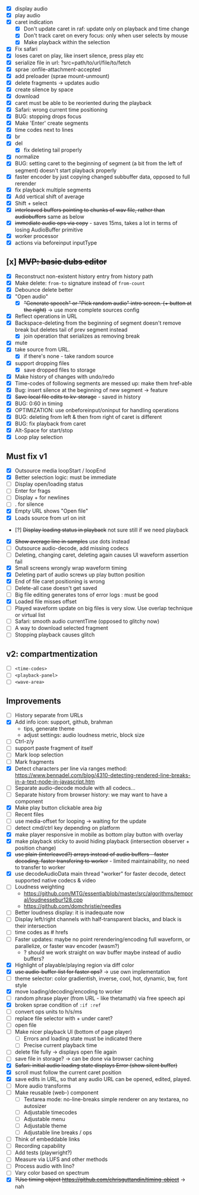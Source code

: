 * [x] display audio
* [x] play audio
* [x] caret indication
  * [x] Don't update caret in raf: update only on playback and time change
  * [x] Don't track caret on every focus: only when user selects by mouse
  * [x] Make playback within the selection
* [x] Fix safari
* [x] loses caret on play, like insert silence, press play etc
* [x] serialize file in url: ?src=path/to/url/file/to/fetch
* [x] sprae :onfile-attachment-accepted
* [x] add preloader (sprae mount-unmount)
* [x] delete fragments -> updates audio
* [x] create silence by space
* [x] download
* [x] caret must be able to be reoriented during the playback
* [x] Safari: wrong current time positioning
* [x] BUG: stopping drops focus
* [x] Make 'Enter' create segments
* [x] time codes next to lines
* [x] br
* [x] del
  * [x] fix deleting tail properly
* [x] normalize
* [x] BUG: setting caret to the beginning of segment (a bit from the left of segment) doesn't start playback properly
* [x] faster encoder by just copying changed subbuffer data, opposed to full rerender
* [x] fix playback multiple segments
* [x] Add vertical shift of average
* [x] Shift + select
* [x] ~~interleaved buffers pointing to chunks of wav file, rather than audiobuffers~~ same as below
* [x] ~~immediate audio ops via copy~~ - saves 15ms, takes a lot in terms of losing AudioBuffer primitive
* [x] worker processor
* [x] actions via beforeinput inputType

## [x] ~~MVP: basic dubs editor~~

* [x] Reconstruct non-existent history entry from history path
* [x] Make delete: `from-to` signature instead of `from-count`
* [x] Debounce delete better
* [x] "Open audio"
  * [x] ~~"Generate speech" or "Pick random audio" intro screen. (+ button at the right)~~ -> use more complete sources config
* [x] Reflect operations in URL
* [x] Backspace-deleting from the beginning of segment doesn't remove break but deletes tail of prev segment instead
  * [x] join operation that serializes as removing break
* [x] mute
* [x] take source from URL.
  * [x] if there's none - take random source
* [x] support dropping files
  * [x] save dropped files to storage
* [x] Make history of changes with undo/redo
* [x] Time-codes of following segments are messed up: make them href-able
* [x] Bug: insert silence at the beginning of new segment -> feature
* [x] ~~Save local file edits to kv-storage~~ - saved in history
* [x] BUG: 0:60 in timing
* [x] OPTIMIZATION: use onbeforeinput/oninput for handling operations
* [x] BUG: deleting from left & then from right of caret is different
* [x] BUG: fix playback from caret
* [x] Alt-Space for start/stop
* [x] Loop play selection

## Must fix v1

* [x] Outsource media loopStart / loopEnd
* [x] Better selection logic: must be immediate
* [ ] Display open/loading status
* [ ] Enter for frags
* [ ] Display + for newlines
* [ ] . for silence
* [x] Empty URL shows "Open file"
* [x] Loads source from url on init
* [?] ~~Display loading status in playback~~ not sure still if we need playback
* [x] ~~Show average line in samples~~ use dots instead
* [ ] Outsource audio-decode, add missing codecs
* [ ] Deleting, changing caret, deleting again causes UI waveform assertion fail
* [x] Small screens wrongly wrap waveform timing
* [x] Deleting part of audio screws up play button position
* [x] End of file caret positioning is wrong
* [ ] Delete-all case doesn't get saved
* [ ] Big file editing generates tons of error logs : must be good
* [x] Loaded file misses offset
* [ ] Played waveform update on big files is very slow. Use overlap technique or virtual list
* [ ] Safari: smooth audio currentTime (opposed to glitchy now)
* [ ] A way to download selected fragment
* [ ] Stopping playback causes glitch

## v2: compartmentization

* [ ] `<time-codes>`
* [ ] `<playback-panel>`
* [ ] `<wave-area>`

## Improvements

* [ ] History separate from URLs
* [x] Add info icon: support, github, brahman
  * tips, generate theme
  * adjust settings: audio loudness metric, block size
* [ ] Ctrl-z/y
* [ ] support paste fragment of itself
* [ ] Mark loop selection
* [ ] Mark fragments
* [x] Detect characters per line via ranges method: https://www.bennadel.com/blog/4310-detecting-rendered-line-breaks-in-a-text-node-in-javascript.htm
* [ ] Separate audio-decode module with all codecs...
* [ ] Separate history from browser history: we may want to have a component
* [x] Make play button clickable area _big_
* [ ] Recent files
* [ ] use media-offset for looping -> waiting for the update
* [ ] detect cmd/ctrl key depending on platform
* [x] make player responsive in mobile as bottom play button with overlay
* [x] make playback sticky to avoid hiding playback (intersection observer + position change)
* [x] ~~use plain (interleaved?) arrays instead of audio buffers - faster decoding, faster transfering to worker~~ - limited maintainability, no need to transfer to worker
* [x] use decodeAudioData main thread "worker" for faster decode, detect supported native codecs & video
* [ ] Loudness weighting
  * https://github.com/MTG/essentia/blob/master/src/algorithms/temporal/loudnessebur128.cpp
  * https://github.com/domchristie/needles
* [ ] Better loudness display: it is inadequate now
* [ ] Display left/right channels with half-transparent blacks, and black is their intersection
* [ ] time codes as # hrefs
* [ ] Faster updates: maybe no point rerendering/encoding full waveform, or parallelize, or faster wav encoder (wasm?)
    * ? should we work straight on wav buffer maybe instead of audio buffers?
* [x] Highlight of playable/playing region via diff color
* [x] ~~use audio-buffer-list for faster ops?~~ -> use own implementation
* [ ] theme selector: color gradientish, inverse, cool, hot, dynamic, bw, font style
* [x] move loading/decoding/encoding to worker
* [ ] random phrase player (from URL - like thetamath) via free speech api
* [x] broken sprae condition of `:if :ref`
* [ ] convert ops units to h/s/ms
* [ ] replace file selector with + under caret?
* [ ] open file
* [ ] Make nicer playback UI (bottom of page player)
  * [ ] Errors and loading state must be indicated there
  * [ ] Precise current playback time
* [ ] delete file fully -> displays open file again
* [ ] save file in storage? -> can be done via browser caching
* [x] ~~Safari: initial audio loading state displays Error (show silent buffer)~~
* [x] scroll must follow the current caret position
* [x] save edits in URL, so that any audio URL can be opened, edited, played.
* [ ] More audio transforms
* [ ] Make reusable (web-) component
  * [ ] Textarea mode: no-line-breaks simple renderer on any textarea, no autosizer
  * [ ] Adjustable timecodes
  * [ ] Adjustable menu
  * [ ] Adjustable theme
  * [ ] Adjustable line breaks / ops
* [ ] Think of embeddable links
* [ ] Recording capability
* [ ] Add tests (playwright?)
* [ ] Measure via LUFS and other methods
* [ ] Process audio with lino?
* [ ] Vary color based on spectrum
* [x] ~~?Use timing object https://github.com/chrisguttandin/timing-object~~ -> nah
